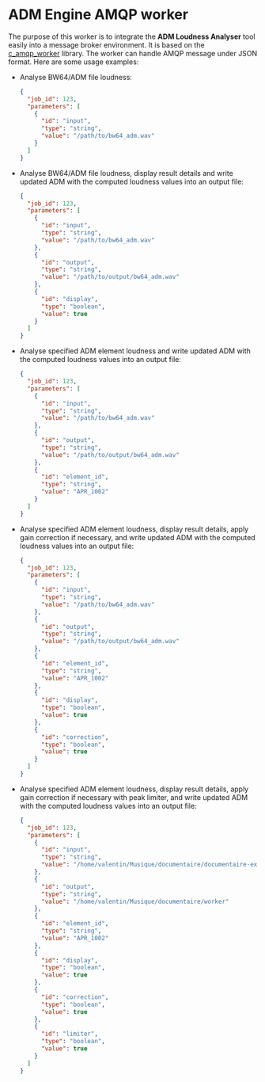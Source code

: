 
# ADM Engine AMQP worker

The purpose of this worker is to integrate the __ADM Loudness Analyser__ tool easily into a message broker environment.
It is based on the [c_amqp_worker](https://github.com/media-cloud-ai/c_amqp_worker) library.
The worker can handle AMQP message under JSON format. Here are some usage examples:

 * Analyse BW64/ADM file loudness:
    ```json
    {
      "job_id": 123,
      "parameters": [
        {
          "id": "input",
          "type": "string",
          "value": "/path/to/bw64_adm.wav"
        }
      ]
    }
    ```


 * Analyse BW64/ADM file loudness, display result details and write updated ADM with the computed loudness values into an output file:
    ```json
    {
      "job_id": 123,
      "parameters": [
        {
          "id": "input",
          "type": "string",
          "value": "/path/to/bw64_adm.wav"
        },
        {
          "id": "output",
          "type": "string",
          "value": "/path/to/output/bw64_adm.wav"
        },
        {
          "id": "display",
          "type": "boolean",
          "value": true
        }
      ]
    }
    ```


 * Analyse specified ADM element loudness and write updated ADM with the computed loudness values into an output file:
    ```json
    {
      "job_id": 123,
      "parameters": [
        {
          "id": "input",
          "type": "string",
          "value": "/path/to/bw64_adm.wav"
        },
        {
          "id": "output",
          "type": "string",
          "value": "/path/to/output/bw64_adm.wav"
        },
        {
          "id": "element_id",
          "type": "string",
          "value": "APR_1002"
        }
      ]
    }
    ```


 * Analyse specified ADM element loudness, display result details, apply gain correction if necessary, and write updated ADM with the computed loudness values into an output file:
    ```json
    {
      "job_id": 123,
      "parameters": [
        {
          "id": "input",
          "type": "string",
          "value": "/path/to/bw64_adm.wav"
        },
        {
          "id": "output",
          "type": "string",
          "value": "/path/to/output/bw64_adm.wav"
        },
        {
          "id": "element_id",
          "type": "string",
          "value": "APR_1002"
        },
        {
          "id": "display",
          "type": "boolean",
          "value": true
        },
        {
          "id": "correction",
          "type": "boolean",
          "value": true
        }
      ]
    }
    ```


 * Analyse specified ADM element loudness, display result details, apply gain correction if necessary with peak limiter, and write updated ADM with the computed loudness values into an output file:
    ```json
    {
      "job_id": 123,
      "parameters": [
        {
          "id": "input",
          "type": "string",
          "value": "/home/valentin/Musique/documentaire/documentaire-extract.wav"
        },
        {
          "id": "output",
          "type": "string",
          "value": "/home/valentin/Musique/documentaire/worker"
        },
        {
          "id": "element_id",
          "type": "string",
          "value": "APR_1002"
        },
        {
          "id": "display",
          "type": "boolean",
          "value": true
        },
        {
          "id": "correction",
          "type": "boolean",
          "value": true
        },
        {
          "id": "limiter",
          "type": "boolean",
          "value": true
        }
      ]
    }
    ```

